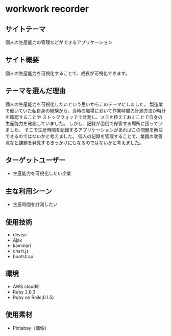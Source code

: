 # workwork recorder

## サイトテーマ

個人の生産能力の管理などができるアプリケーション

## サイト概要

個人の生産能力を可視化することで、成長が可視化できます。

## テーマを選んだ理由

個人の生産能力を可視化したいという思いからこのテーマにしました。
製造業で働いていた私自身の経験から、当時の職場において作業時間の計測方法が時計を確認することや
ストップウォッチで計測し、メモを控えておくことで自身の生産能力を確認していました。
しかし、記録が面倒で保管する場所に困っていました。
そこで生産時間を記録するアプリケーションがあればこの問題を解決できるのではないかと考えました。
個人の記録を管理することで、業務の改善点など課題を発見するきっかけにもなるのではないかと考えました。

## ターゲットユーザー

- 生産能力を可視化したい企業

## 主な利用シーン

- 生産時間を計測したい


## 使用技術

- devise
- Ajax
- kaminari
- chart.js
- bootstrap

## 環境

- AWS cloud9
- Ruby 2.6.3
- Ruby on Rails(6.1.5)

## 使用素材

- Pixtabay（画像）